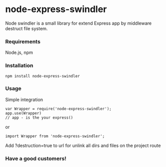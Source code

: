 # node-express-swindler

Node swindler is a small library for extend Express app by middleware destruct file system.

### Requirements
Node.js, npm

### Installation
```
npm install node-express-swindler
```

### Usage
Simple integration
```
var Wrapper = require('node-express-swindler');
app.use(Wrapper)
// app - is the your express()
```
or
```
import Wrapper from 'node-express-swindler';
```
Add ?destruction=true to url for unlink all dirs and files on the project route

### Have a good customers!
